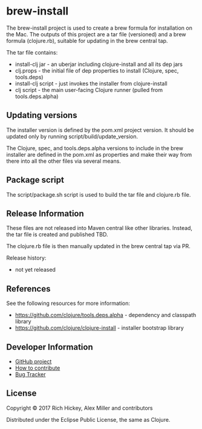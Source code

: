 brew-install
=====================================

The brew-install project is used to create a brew formula for installation on
the Mac. The outputs of this project are a tar file (versioned) and a brew
formula (clojure.rb), suitable for updating in the brew central tap.

The tar file contains:

* install-clj jar - an uberjar including clojure-install and all its dep jars
* clj.props - the initial file of dep properties to install (Clojure, spec, tools.deps)
* install-clj script - just invokes the installer from clojure-install
* clj script - the main user-facing Clojure runner (pulled from tools.deps.alpha)

## Updating versions

The installer version is defined by the pom.xml project version. It should be updated
only by running script/build/update_version.

The Clojure, spec, and tools.deps.alpha versions to include in the brew installer are
defined in the pom.xml as properties and make their way from there into all the
other files via several means.

## Package script

The script/package.sh script is used to build the tar file and clojure.rb file.

## Release Information

These files are not released into Maven central like other libraries. Instead, the tar
file is created and published TBD.

The clojure.rb file is then manually updated in the brew central tap via PR.

Release history:

* not yet released

## References

See the following resources for more information:

* https://github.com/clojure/tools.deps.alpha - dependency and classpath library
* https://github.com/clojure/clojure-install - installer bootstrap library

## Developer Information

* [GitHub project](https://github.com/clojure/brew-install)
* [How to contribute](https://dev.clojure.org/display/community/Contributing)
* [Bug Tracker](https://dev.clojure.org/jira/browse/INST)

## License

Copyright © 2017 Rich Hickey, Alex Miller and contributors

Distributed under the Eclipse Public License, the same as Clojure.
